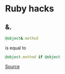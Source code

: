 # Ruby hacks

## &.
```ruby
@object&.method
```
is equal to
```ruby
@object.method if @object
```

[Source](https://qastack.com.br/programming/36812647/what-does-ampersand-dot-mean-in-ruby)

